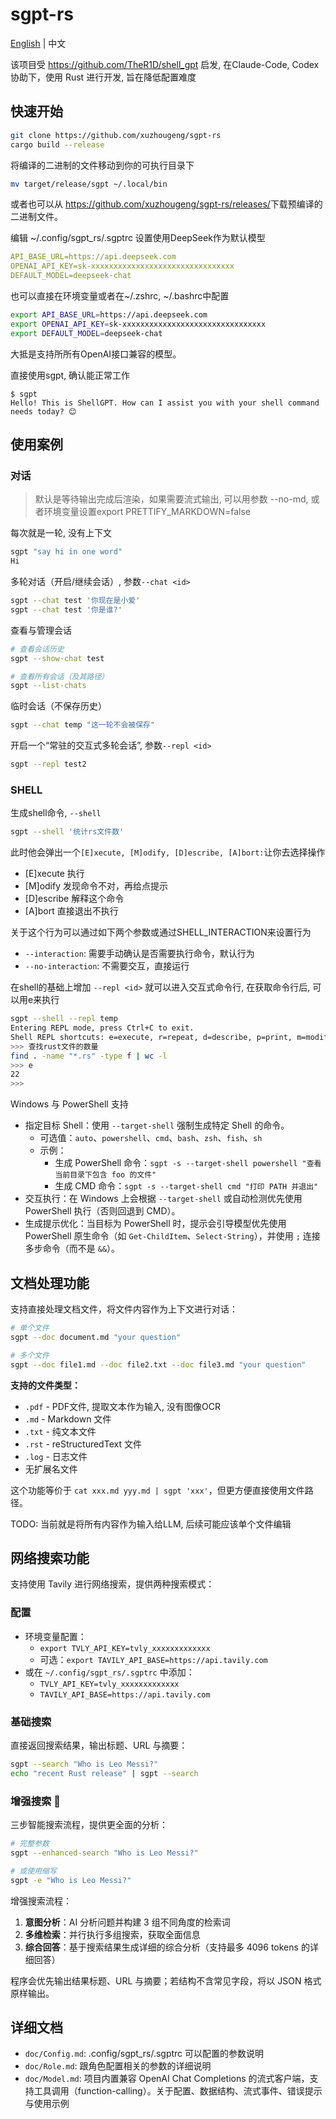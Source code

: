 # sgpt-rs

[English](README.md) | 中文

该项目受 https://github.com/TheR1D/shell_gpt 启发, 在Claude-Code, Codex 协助下，使用 Rust 进行开发, 旨在降低配置难度

## 快速开始

```bash
git clone https://github.com/xuzhougeng/sgpt-rs
cargo build --release
```

将编译的二进制的文件移动到你的可执行目录下

```bash
mv target/release/sgpt ~/.local/bin
```

或者也可以从 <https://github.com/xuzhougeng/sgpt-rs/releases/>下载预编译的二进制文件。

编辑 ~/.config/sgpt_rs/.sgptrc 设置使用DeepSeek作为默认模型

```yaml
API_BASE_URL=https://api.deepseek.com
OPENAI_API_KEY=sk-xxxxxxxxxxxxxxxxxxxxxxxxxxxxxxxx
DEFAULT_MODEL=deepseek-chat
```

也可以直接在环境变量或者在~/.zshrc, ~/.bashrc中配置

```bash
export API_BASE_URL=https://api.deepseek.com
export OPENAI_API_KEY=sk-xxxxxxxxxxxxxxxxxxxxxxxxxxxxxxxx
export DEFAULT_MODEL=deepseek-chat
```

大抵是支持所所有OpenAI接口兼容的模型。

直接使用sgpt, 确认能正常工作

```
$ sgpt
Hello! This is ShellGPT. How can I assist you with your shell command needs today? 😊
```

## 使用案例

### 对话

> 默认是等待输出完成后渲染，如果需要流式输出, 可以用参数 --no-md, 或者环境变量设置export PRETTIFY_MARKDOWN=false

每次就是一轮, 没有上下文

```bash
sgpt "say hi in one word"
Hi
```

多轮对话（开启/继续会话）, 参数`--chat <id>` 

```bash
sgpt --chat test '你现在是小爱'
sgpt --chat test '你是谁?'
```

查看与管理会话

```bash
# 查看会话历史
sgpt --show-chat test

# 查看所有会话（及其路径）
sgpt --list-chats
```

临时会话（不保存历史）

```bash
sgpt --chat temp "这一轮不会被保存"
```

开启一个“常驻的交互式多轮会话”, 参数`--repl <id>` 

```bash
sgpt --repl test2
```

### SHELL

生成shell命令, `--shell`

```bash
sgpt --shell '统计rs文件数'
```

此时他会弹出一个`[E]xecute, [M]odify, [D]escribe, [A]bort:`让你去选择操作

- [E]xecute 执行
- [M]odify 发现命令不对，再给点提示
- [D]escribe 解释这个命令
- [A]bort 直接退出不执行


关于这个行为可以通过如下两个参数或通过SHELL_INTERACTION来设置行为

- `--interaction`: 需要手动确认是否需要执行命令，默认行为
- `--no-interaction`: 不需要交互，直接运行


在shell的基础上增加 `--repl <id>`  就可以进入交互式命令行, 在获取命令行后, 可以用e来执行

```bash
sgpt --shell --repl temp
Entering REPL mode, press Ctrl+C to exit.
Shell REPL shortcuts: e=execute, r=repeat, d=describe, p=print, m=modify; type exit() to quit.
>>> 查找rust文件的数量
find . -name "*.rs" -type f | wc -l
>>> e
22
>>>  
```

Windows 与 PowerShell 支持

- 指定目标 Shell：使用 `--target-shell` 强制生成特定 Shell 的命令。
  - 可选值：`auto`、`powershell`、`cmd`、`bash`、`zsh`、`fish`、`sh`
  - 示例：
    - 生成 PowerShell 命令：`sgpt -s --target-shell powershell "查看当前目录下包含 foo 的文件"`
    - 生成 CMD 命令：`sgpt -s --target-shell cmd "打印 PATH 并退出"`
- 交互执行：在 Windows 上会根据 `--target-shell` 或自动检测优先使用 PowerShell 执行（否则回退到 CMD）。
- 生成提示优化：当目标为 PowerShell 时，提示会引导模型优先使用 PowerShell 原生命令（如 `Get-ChildItem`、`Select-String`），并使用 `;` 连接多步命令（而不是 `&&`）。

## 文档处理功能

支持直接处理文档文件，将文件内容作为上下文进行对话：

```bash
# 单个文件
sgpt --doc document.md "your question"

# 多个文件
sgpt --doc file1.md --doc file2.txt --doc file3.md "your question"
```

**支持的文件类型：**
- `.pdf` - PDF文件, 提取文本作为输入, 没有图像OCR
- `.md` - Markdown 文件
- `.txt` - 纯文本文件  
- `.rst` - reStructuredText 文件
- `.log` - 日志文件
- 无扩展名文件

这个功能等价于 `cat xxx.md yyy.md | sgpt 'xxx'`，但更方便直接使用文件路径。

TODO: 当前就是将所有内容作为输入给LLM, 后续可能应该单个文件编辑

## 网络搜索功能 

支持使用 Tavily 进行网络搜索，提供两种搜索模式：

### 配置

- 环境变量配置：
  - `export TVLY_API_KEY=tvly_xxxxxxxxxxxxx`
  - 可选：`export TAVILY_API_BASE=https://api.tavily.com`
- 或在 `~/.config/sgpt_rs/.sgptrc` 中添加：
  - `TVLY_API_KEY=tvly_xxxxxxxxxxxxx`
  - `TAVILY_API_BASE=https://api.tavily.com`

### 基础搜索

直接返回搜索结果，输出标题、URL 与摘要：

```bash
sgpt --search "Who is Leo Messi?"
echo "recent Rust release" | sgpt --search
```

### 增强搜索 🚀

三步智能搜索流程，提供更全面的分析：

```bash
# 完整参数
sgpt --enhanced-search "Who is Leo Messi?"

# 或使用缩写
sgpt -e "Who is Leo Messi?"
```

增强搜索流程：
1. **意图分析**：AI 分析问题并构建 3 组不同角度的检索词
2. **多维检索**：并行执行多组搜索，获取全面信息
3. **综合回答**：基于搜索结果生成详细的综合分析（支持最多 4096 tokens 的详细回答）

程序会优先输出结果标题、URL 与摘要；若结构不含常见字段，将以 JSON 格式原样输出。

## 详细文档

- `doc/Config.md`: .config/sgpt_rs/.sgptrc 可以配置的参数说明
- `doc/Role.md`: 跟角色配置相关的参数的详细说明
- `doc/Model.md`: 项目内置兼容 OpenAI Chat Completions 的流式客户端，支持工具调用（function-calling）。关于配置、数据结构、流式事件、错误提示与使用示例

